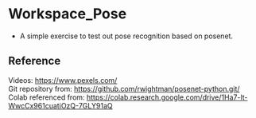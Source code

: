 # Workspace_Pose
+ A simple exercise to test out pose recognition based on posenet.
## Reference
Videos: https://www.pexels.com/
<br>
Git repository from: https://github.com/rwightman/posenet-python.git/
Colab referenced from: https://colab.research.google.com/drive/1Ha7-lt-WwcCx961cuatjOzQ-7GLY91aQ
